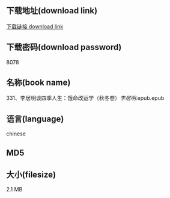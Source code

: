 ## 下载地址(download link)
[下载链接 download link](https://tutu365.netlify.app/?s=331%E3%80%81%E6%9D%8E%E5%B1%85%E6%98%8E%E8%B0%88%E5%9B%9B%E5%AD%A3%E4%BA%BA%E7%94%9F%EF%BC%9A%E9%A5%BF%E5%91%BD%E6%94%B9%E8%BF%90%E5%AD%A6%EF%BC%88%E7%A7%8B%E5%86%AC%E5%8D%B7%EF%BC%89_%E6%9D%8E%E5%B1%85%E6%98%8E_.epub)

## 下载密码(download password)
8078

## 名称(book name)
331、李居明谈四季人生：饿命改运学（秋冬卷）_李居明_.epub.epub

## 语言(language)
chinese

## MD5


## 大小(filesize)
2.1 MB
